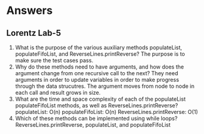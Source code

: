 # Answers
## Lorentz Lab-5

1. What is the purpose of the various auxiliary methods populateList, populateFifoList, and ReverseLines.printReverse?
   The purpose is to make sure the test cases pass.
2. Why do these methods need to have arguments, and how does the argument change from one recursive call to the next?
   They need arguments in order to update variables in order to make progress through the data strucutres.
   The argument moves from node to node in each call and result grows in size.
3. What are the time and space complexity of each of the populateList populateFifoList methods, as well as ReverseLines.printReverse?
   populateList: O(n)
   populateFifoList: O(n)
   ReverseLines.printReverse: O(1)
4. Which of these methods can be implemented using while loops?
   ReverseLines.printReverse, populateList, and populateFifoList
